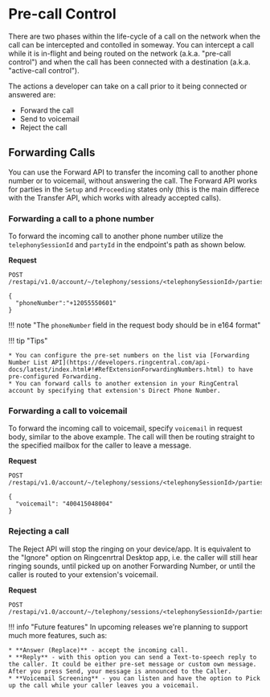 # Pre-call Control

There are two phases within the life-cycle of a call on the network when the call can be intercepted and contolled in someway. You can intercept a call while it is in-flight and being routed on the network (a.k.a. "pre-call control") and when the call has been connected with a destination (a.k.a. "active-call control"). 

The actions a developer can take on a call prior to it being connected or answered are:

* Forward the call
* Send to voicemail
* Reject the call

## Forwarding Calls

You can use the Forward API to transfer the incoming call to another phone number or to voicemail, without answering the call. The Forward API works for parties in the `Setup` and `Proceeding` states only (this is the main differece with the Transfer API, which works with already accepted calls). 

### Forwarding a call to a phone number

To forward the incoming call to another phone number utilize the `telephonySessionId` and `partyId` in the endpoint's path as shown below.

**Request**

```http
POST /restapi/v1.0/account/~/telephony/sessions/<telephonySessionId>/parties/<partyId>/forward

{
  "phoneNumber":"+12055550601"
}
```

!!! note "The `phoneNumber` field in the request body should be in e164 format"

!!! tip "Tips"
    
    * You can configure the pre-set numbers on the list via [Forwarding Number List API](https://developers.ringcentral.com/api-docs/latest/index.html#!#RefExtensionForwardingNumbers.html) to have pre-configured Forwarding.
    * You can forward calls to another extension in your RingCentral account by specifying that extension's Direct Phone Number.

### Forwarding a call to voicemail

To forward the incoming call to voicemail, specify `voicemail` in request body, similar to the above example. The call will then be routing straight to the specified mailbox for the caller to leave a message.

**Request**

```http
POST /restapi/v1.0/account/~/telephony/sessions/<telephonySessionId>/parties/<partyId>/forward

{
  "voicemail": "400415048004"
}
```

### Rejecting a call

The Reject API will stop the ringing on your device/app. It is equivalent to the "Ignore" option on Ringcenrtral Desktop app, i.e. the caller will still hear ringing sounds, until picked up on another Forwarding Number, or until the caller is routed to your extension's voicemail.

**Request**

```http
POST /restapi/v1.0/account/~/telephony/sessions/<telephonySessionId>/parties/<partyId>/reject
```

!!! info "Future features"
    In upcoming releases we're planning to support much more features, such as:
    
    * **Answer (Replace)** - accept the incoming call.
    * **Reply** - with this option you can send a Text-to-speech reply to the caller. It could be either pre-set message or custom own message. After you press Send, your message is announced to the Caller.
    * **Voicemail Screening** - you can listen and have the option to Pick up the call while your caller leaves you a voicemail.
